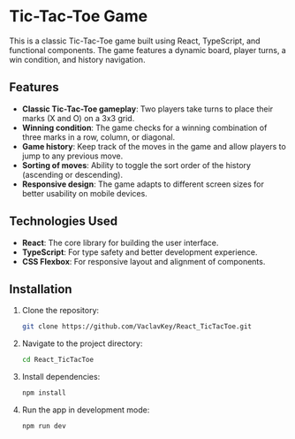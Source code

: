 # Tic-Tac-Toe Game

This is a classic Tic-Tac-Toe game built using React, TypeScript, and functional components. The game features a dynamic board, player turns, a win condition, and history navigation.

## Features

- **Classic Tic-Tac-Toe gameplay**: Two players take turns to place their marks (X and O) on a 3x3 grid.
- **Winning condition**: The game checks for a winning combination of three marks in a row, column, or diagonal.
- **Game history**: Keep track of the moves in the game and allow players to jump to any previous move.
- **Sorting of moves**: Ability to toggle the sort order of the history (ascending or descending).
- **Responsive design**: The game adapts to different screen sizes for better usability on mobile devices.

## Technologies Used

- **React**: The core library for building the user interface.
- **TypeScript**: For type safety and better development experience.
- **CSS Flexbox**: For responsive layout and alignment of components.

## Installation

1. Clone the repository:
   ```bash
   git clone https://github.com/VaclavKey/React_TicTacToe.git
2. Navigate to the project directory:
   ```bash
   cd React_TicTacToe
3. Install dependencies:
   ```bash
   npm install
4. Run the app in development mode:
   ```bash
   npm run dev


